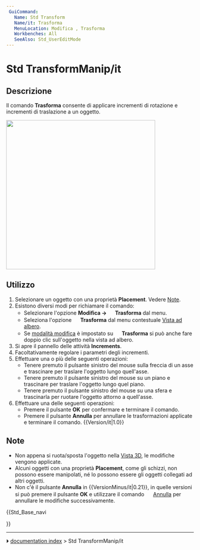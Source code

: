 ```yaml
---
 GuiCommand:
   Name: Std Transform
   Name/it: Trasforma
   MenuLocation: Modifica , Trasforma
   Workbenches: All
   SeeAlso: Std_UserEditMode
---
```


# Std TransformManip/it



## Descrizione

Il comando **Trasforma** consente di applicare incrementi di rotazione e incrementi di traslazione a un oggetto.

<img alt="" src=images/Std_TransformManip_Example.png  style="width:400px;">



## Utilizzo

1.  Selezionare un oggetto con una proprietà **Placement**. Vedere [Note](#Note.md).
2.  Esistono diversi modi per richiamare il comando:
    -   Selezionare l\'opzione **Modifica → <img src="images/Std_TransformManip.svg" width=16px> Trasforma** dal menu.
    -   Seleziona l\'opzione **<img src="images/Std_TransformManip.svg" width=16px> Trasforma** dal menu contestuale [Vista ad albero](Tree_view/it.md).
    -   Se [modalità modifica](Std_UserEditMode/it.md) è impostato su **<img src="images/Std_UserEditModeTransform.svg" width=16px> Trasforma** si può anche fare doppio clic sull\'oggetto nella vista ad albero.
3.  Si apre il pannello delle attività **Increments**.
4.  Facoltativamente regolare i parametri degli incrementi.
5.  Effettuare una o più delle seguenti operazioni:
    -   Tenere premuto il pulsante sinistro del mouse sulla freccia di un asse e trascinare per traslare l\'oggetto lungo quell\'asse.
    -   Tenere premuto il pulsante sinistro del mouse su un piano e trascinare per traslare l\'oggetto lungo quel piano.
    -   Tenere premuto il pulsante sinistro del mouse su una sfera e trascinarla per ruotare l\'oggetto attorno a quell\'asse.
6.  Effettuare una delle seguenti operazioni:
    -   Premere il pulsante **OK** per confermare e terminare il comando.
    -   Premere il pulsante **Annulla** per annullare le trasformazioni applicate e terminare il comando. {{Version/it|1.0}}



## Note

-   Non appena si ruota/sposta l\'oggetto nella [Vista 3D](3D_view/it.md), le modifiche vengono applicate.
-   Alcuni oggetti con una proprietà **Placement**, come gli schizzi, non possono essere manipolati, né lo possono essere gli oggetti collegati ad altri oggetti.
-   Non c\'è il pulsante **Annulla** in {{VersionMinus/it|0.21}}, in quelle versioni si può premere il pulsante **OK** e utilizzare il comando <img alt="" src=images/Std_Undo.svg  style="width:16px;"> [Annulla](Std_Undo/it.md) per annullare le modifiche successivamente.





{{Std_Base_navi

}}



---
⏵ [documentation index](../README.md) > Std TransformManip/it
